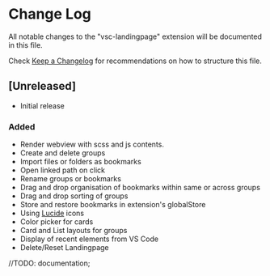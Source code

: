 # Change Log

All notable changes to the "vsc-landingpage" extension will be documented in this file.

Check [Keep a Changelog](http://keepachangelog.com/) for recommendations on how to structure this file.

## [Unreleased]

- Initial release

### Added 

- Render webview with scss and js contents.
- Create and delete groups 
- Import files or folders as bookmarks
- Open linked path on click
- Rename groups or bookmarks
- Drag and drop organisation of bookmarks within same or across groups
- Drag and drop sorting of groups
- Store and restore bookmarks in extension's globalStore
- Using [Lucide](https://lucide.dev/icons/folder-plus) icons
- Color picker for cards
- Card and List layouts for groups
- Display of recent elements from VS Code 
- Delete/Reset Landingpage

//TODO: documentation;

<!--
Future plans:

- Custom icon or image, esp. on cards
- Filter and/or sorting
- Export/Import landingpage model




-->